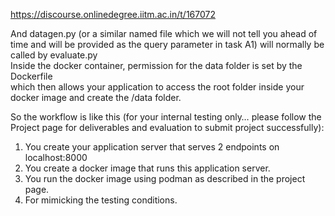https://discourse.onlinedegree.iitm.ac.in/t/167072

And datagen.py (or a similar named file which we will not tell you ahead of time and will be provided as the query parameter in task A1) will normally be called by evaluate.py<br/>
Inside the docker container, permission for the data folder is set by the Dockerfile<br/>
which then allows your application to access the root folder inside your docker image and create the /data folder.</p>
<p>So the workflow is like this (for your internal testing only… please follow the Project page for deliverables and evaluation to submit project successfully):</p>
<ol>
<li>You create your application server that serves 2 endpoints on localhost:8000</li>
<li>You create a docker image that runs this application server.</li>
<li>You run the docker image using podman as described in the project page.</li>
<li>For mimicking the testing conditions.